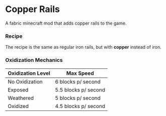 # Copper Rails
A fabric minecraft mod that adds copper rails to the game.

### Recipe
The recipe is the same as regular iron rails, but with **copper** instead of iron.

### Oxidization Mechanics
| Oxidization Level | Max Speed            |
|-------------------|----------------------|
| No Oxidization    | 6 blocks p/ second   |
| Exposed           | 5.5 blocks p/ second |
| Weathered         | 5 blocks p/ second   |
| Oxidized          | 4.5 blocks p/ second |
